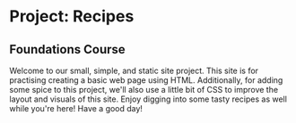 # Project: Recipes

## Foundations Course

Welcome to our small, simple, and static site project. This site is for practising creating a basic web page using HTML. Additionally, for adding some spice to this project, we'll also use a little bit of CSS to improve the layout and visuals of this site. Enjoy digging into some tasty recipes as well while you're here! Have a good day!
